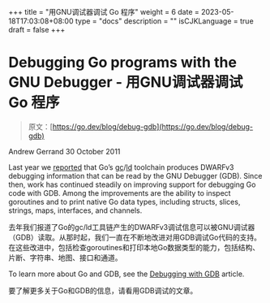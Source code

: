 +++
title = "用GNU调试器调试 Go 程序"
weight = 6
date = 2023-05-18T17:03:08+08:00
type = "docs"
description = ""
isCJKLanguage = true
draft = false
+++

# Debugging Go programs with the GNU Debugger - 用GNU调试器调试 Go 程序

> 原文：[https://go.dev/blog/debug-gdb](https://go.dev/blog/debug-gdb)

Andrew Gerrand
30 October 2011

Last year we [reported](https://blog.golang.org/2010/11/debugging-go-code-status-report.html) that Go’s [gc](https://go.dev/cmd/gc/)/[ld](https://go.dev/cmd/6l/) toolchain produces DWARFv3 debugging information that can be read by the GNU Debugger (GDB). Since then, work has continued steadily on improving support for debugging Go code with GDB. Among the improvements are the ability to inspect goroutines and to print native Go data types, including structs, slices, strings, maps, interfaces, and channels.

去年我们报道了Go的gc/ld工具链产生的DWARFv3调试信息可以被GNU调试器（GDB）读取。从那时起，我们一直在不断地改进对用GDB调试Go代码的支持。在这些改进中，包括检查goroutines和打印本地Go数据类型的能力，包括结构、片断、字符串、地图、接口和通道。

To learn more about Go and GDB, see the [Debugging with GDB](https://go.dev/doc/debugging_with_gdb.html) article.

要了解更多关于Go和GDB的信息，请看用GDB调试的文章。
